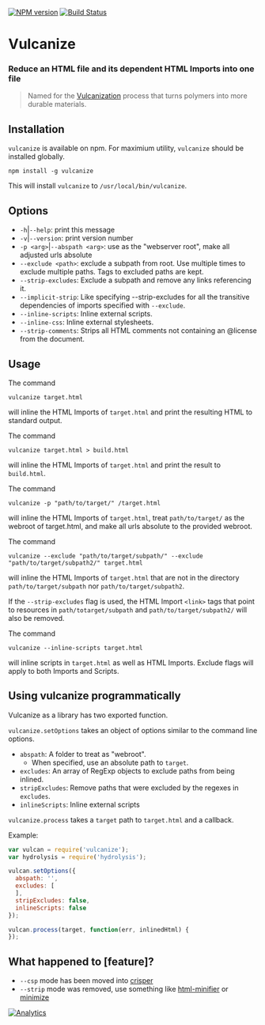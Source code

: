 [![NPM version](http://img.shields.io/npm/v/vulcanize.svg)](https://npmjs.org/package/vulcanize)
[![Build Status](http://img.shields.io/travis/Polymer/vulcanize.svg)](https://travis-ci.org/Polymer/vulcanize)

# Vulcanize

### Reduce an HTML file and its dependent HTML Imports into one file

>Named for the [Vulcanization](http://en.wikipedia.org/wiki/Vulcanization) process that turns polymers into more durable
materials.

## Installation

`vulcanize` is available on npm. For maximium utility, `vulcanize` should be installed globally.

    npm install -g vulcanize

This will install `vulcanize` to `/usr/local/bin/vulcanize`.

## Options
- `-h`|`--help`: print this message
- `-v`|`--version`: print version number
- `-p <arg>`|`--abspath <arg>`: use <arg> as the "webserver root", make all adjusted urls absolute
- `--exclude <path>`: exclude a subpath from root. Use multiple times to exclude multiple paths. Tags to excluded paths are kept.
- `--strip-excludes`: Exclude a subpath and remove any links referencing it.
- `--implicit-strip`: Like specifying --strip-excludes for all the transitive dependencies of imports specified with `--exclude`.
- `--inline-scripts`: Inline external scripts.
- `--inline-css`: Inline external stylesheets.
- `--strip-comments`: Strips all HTML comments not containing an @license from the document.

## Usage
The command

    vulcanize target.html

will inline the HTML Imports of `target.html` and print the resulting HTML to
standard output.

The command

    vulcanize target.html > build.html

will inline the HTML Imports of `target.html` and print the result to
`build.html`.

The command

    vulcanize -p "path/to/target/" /target.html

will inline the HTML Imports of `target.html`, treat `path/to/target/` as the
webroot of target.html, and make all urls absolute to the provided webroot.

The command

    vulcanize --exclude "path/to/target/subpath/" --exclude "path/to/target/subpath2/" target.html

will inline the HTML Imports of `target.html` that are not in the directory
`path/to/target/subpath` nor `path/to/target/subpath2`.

If the `--strip-excludes` flag is used, the HTML Import `<link>` tags that
point to resources in `path/totarget/subpath` and `path/to/target/subpath2/`
will also be removed.

The command

    vulcanize --inline-scripts target.html

will inline scripts in `target.html` as well as HTML Imports. Exclude flags will apply to both Imports and Scripts.

## Using vulcanize programmatically

Vulcanize as a library has two exported function.

`vulcanize.setOptions` takes an object of options similar to the command line
options.
- `abspath`: A folder to treat as "webroot".
  - When specified, use an absolute path to `target`.
- `excludes`: An array of RegExp objects to exclude paths from being inlined.
- `stripExcludes`: Remove paths that were excluded by the regexes in `excludes`.
- `inlineScripts`: Inline external scripts

`vulcanize.process` takes a `target` path to `target.html` and a callback.

Example:
```js
var vulcan = require('vulcanize');
var hydrolysis = require('hydrolysis');

vulcan.setOptions({
  abspath: '',
  excludes: [
  ],
  stripExcludes: false,
  inlineScripts: false
});

vulcan.process(target, function(err, inlinedHtml) {
});
```

## What happened to [feature]?
- `--csp` mode has been moved into [crisper](https://github.com/PolymerLabs/crisper)
- `--strip` mode was removed, use something like [html-minifier](https://github.com/kangax/html-minifier) or [minimize](https://github.com/Moveo/minimize)

[![Analytics](https://ga-beacon.appspot.com/UA-39334307-2/Polymer/vulcanize/README)](https://github.com/igrigorik/ga-beacon)
